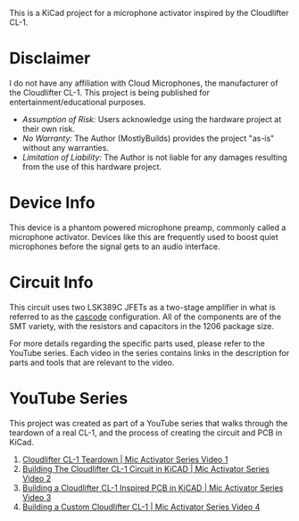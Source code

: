 This is a KiCad project for a microphone activator inspired by the Cloudlifter CL-1.

# Disclaimer
I do not have any affiliation with Cloud Microphones, the manufacturer of the
Cloudlifter CL-1. This project is being published for entertainment/educational
purposes.

- *Assumption of Risk:* Users acknowledge using the hardware project at their own risk.
- *No Warranty:* The Author (MostlyBuilds) provides the project "as-is" without any warranties.
- *Limitation of Liability:* The Author is not liable for any damages resulting from the use of this hardware project.

# Device Info
This device is a phantom powered microphone preamp, commonly called a microphone
activator. Devices like this are frequently used to boost quiet microphones
before the signal gets to an audio interface.

# Circuit Info
This circuit uses two LSK389C JFETs as a two-stage amplifier in what is referred
to as the [cascode](https://en.wikipedia.org/wiki/Cascode) configuration. All of
the components are of the SMT variety, with the resistors and capacitors in the
1206 package size.

For more details regarding the specific parts used, please refer to the YouTube
series. Each video in the series contains links in the description for parts
and tools that are relevant to the video.

# YouTube Series
This project was created as part of a YouTube series that walks through the
teardown of a real CL-1, and the process of creating the circuit and PCB in
KiCad.

1. [Cloudlifter CL-1 Teardown | Mic Activator Series Video 1](https://youtu.be/pZgYXbsPOTc)
2. [Building The Cloudlifter CL-1 Circuit in KiCAD | Mic Activator Series Video 2](https://youtu.be/vaFoJOZLgbI)
3. [Building a Cloudlifter CL-1 Inspired PCB in KiCAD | Mic Activator Series Video 3](https://youtu.be/NedAXIbssNg)
4. [Building a Custom Cloudlifter CL-1 | Mic Activator Series Video 4](https://youtu.be/DarHMkqkHHk)

